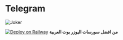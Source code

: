 # Telegram
![Joker](https://i.ibb.co/wcW2S4d/Ephoto360-com-163942f57f3305.jpg)

[![Deploy on Railway](https://railway.app/button.svg)](https://railway.app/new/template/chf7-o?referralCode=o4ThC5)
**من افضل سورسات اليوزر بوت العربية**




